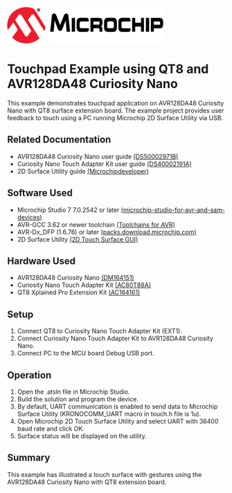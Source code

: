<!-- Please do not change this logo with link -->
[![MCHP](images/microchip.png)](https://www.microchip.com)

# Touchpad Example using QT8 and AVR128DA48 Curiosity Nano

This example demonstrates touchpad application on AVR128DA48 Curiosity Nano with QT8 surface extension board. The example project provides user feedback to touch using a PC running Microchip 2D Surface Utility via USB.

## Related Documentation

- AVR128DA48 Curiosity Nano user guide [(DS50002971B)](https://ww1.microchip.com/downloads/en/DeviceDoc/AVR128DA48-Curiosity-Nano-UG-DS50002971B.pdf)
- Curiosity Nano Touch Adapter Kit user guide [(DS40002191A)](https://ww1.microchip.com/downloads/en/DeviceDoc/40002191A.pdf)
- 2D Surface Utility guide [(Microchipdeveloper)](https://microchipdeveloper.com/touch:guide-to-connect-to-touch-surface-utility)

## Software Used

- Microchip Studio 7 7.0.2542 or later [(microchip-studio-for-avr-and-sam-devices)](https://www.microchip.com/en-us/development-tools-tools-and-software/microchip-studio-for-avr-and-sam-devices)
- AVR-GCC 3.62 or newer toolchain [(Toolchains for AVR)](https://www.microchip.com/en-us/development-tools-tools-and-software/gcc-compilers-avr-and-arm)
- AVR-Dx_DFP (1.6.76) or later [(packs.download.microchip.com)](https://packs.download.microchip.com/)
- 2D Surface Utility [(2D Touch Surface GUI)](https://www.microchip.com/mymicrochip/filehandler.aspx?ddocname=en605897)

## Hardware Used

- AVR128DA48 Curiosity Nano [(DM164151)](https://www.microchip.com/DevelopmentTools/ProductDetails/PartNO/DM164151)
- Curiosity Nano Touch Adapter Kit [(AC80T88A)](https://www.microchip.com/DevelopmentTools/ProductDetails/PartNO/AC80T88A)
- QT8 Xplained Pro Extension Kit [(AC164161)](https://www.microchip.com/developmenttools/ProductDetails/AC164161)
## Setup

1. Connect QT8 to Curiosity Nano Touch Adapter Kit (EXT1).
2. Connect Curiosity Nano Touch Adapter Kit to AVR128DA48 Curiosity Nano.
3. Connect PC to the MCU board Debug USB port.

## Operation

1. Open the .atsln file in Microchip Studio.
2. Build the solution and program the device.
3. By default, UART communication is enabled to send data to Microchip Surface Utility (KRONOCOMM_UART macro in touch.h file is 1u).
4. Open Microchip 2D Touch Surface Utility and select UART with 38400 baud rate and click OK.
5. Surface status will be displayed on the utility.


## Summary

This example has illustrated a touch surface with gestures using the AVR128DA48 Curiosity Nano with QT8 extension board.  
